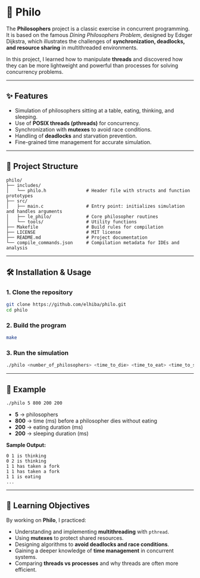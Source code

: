 # 🗽 Philo

The **Philosophers** project is a classic exercise in concurrent programming.
It is based on the famous *Dining Philosophers Problem*, designed by Edsger Dijkstra, which illustrates the challenges of **synchronization, deadlocks, and resource sharing** in multithreaded environments.

In this project, I learned how to manipulate **threads** and discovered how they can be more lightweight and powerful than processes for solving concurrency problems.

---

## ✨ Features

* Simulation of philosophers sitting at a table, eating, thinking, and sleeping.
* Use of **POSIX threads (pthreads)** for concurrency.
* Synchronization with **mutexes** to avoid race conditions.
* Handling of **deadlocks** and starvation prevention.
* Fine-grained time management for accurate simulation.

---

## 📂 Project Structure

```
philo/
├── includes/                 
│   └── philo.h               # Header file with structs and function prototypes
├── src/                      
│   ├── main.c                # Entry point: initializes simulation and handles arguments
│   ├── le_philo/             # Core philosopher routines
│   └── tools/                # Utility functions
├── Makefile                  # Build rules for compilation
├── LICENSE                   # MIT license
├── README.md                 # Project documentation
└── compile_commands.json     # Compilation metadata for IDEs and analysis
```

---

## 🛠️ Installation & Usage

### 1. Clone the repository

```bash
git clone https://github.com/elhiba/philo.git
cd philo
```

### 2. Build the program

```bash
make
```

### 3. Run the simulation

```bash
./philo <number_of_philosophers> <time_to_die> <time_to_eat> <time_to_sleep> [number_of_meals]
```

---

## 📖 Example

```bash
./philo 5 800 200 200
```

* **5** → philosophers
* **800** → time (ms) before a philosopher dies without eating
* **200** → eating duration (ms)
* **200** → sleeping duration (ms)

**Sample Output:**

```
0 1 is thinking
0 2 is thinking
1 1 has taken a fork
1 1 has taken a fork
1 1 is eating
...
```

---

## 🎯 Learning Objectives

By working on **Philo**, I practiced:

* Understanding and implementing **multithreading** with `pthread`.
* Using **mutexes** to protect shared resources.
* Designing algorithms to **avoid deadlocks and race conditions**.
* Gaining a deeper knowledge of **time management** in concurrent systems.
* Comparing **threads vs processes** and why threads are often more efficient.
